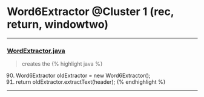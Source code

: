# Word6Extractor @Cluster 1 (rec, return, windowtwo)

***

### [WordExtractor.java](https://searchcode.com/codesearch/view/48925096/)
> creates the 
{% highlight java %}
90. Word6Extractor oldExtractor = new Word6Extractor();
91. return oldExtractor.extractText(header);
{% endhighlight %}

***

